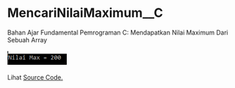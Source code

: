 # MencariNilaiMaximum__C
Bahan Ajar Fundamental Pemrograman C: Mendapatkan Nilai Maximum Dari Sebuah Array<br><br>
<img src="https://github.com/RizkyKhapidsyah/MencariNilaiMaximum__C/blob/master/Results/001.PNG"><br><br>
Lihat <a href="https://github.com/RizkyKhapidsyah/MencariNilaiMaximum__C/blob/master/Source.c">Source Code.</a>
